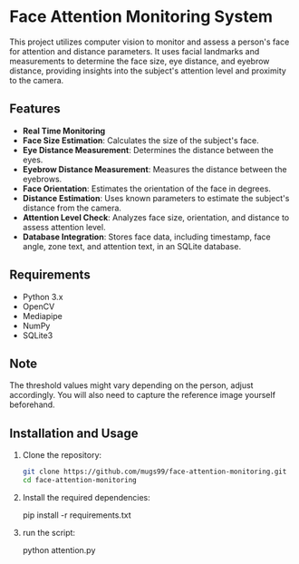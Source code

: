# Face Attention Monitoring System

This project utilizes computer vision to monitor and assess a person's face for attention and distance parameters. It uses facial landmarks and measurements to determine the face size, eye distance, and eyebrow distance, providing insights into the subject's attention level and proximity to the camera.

## Features

- **Real Time Monitoring**
- **Face Size Estimation**: Calculates the size of the subject's face.
- **Eye Distance Measurement**: Determines the distance between the eyes.
- **Eyebrow Distance Measurement**: Measures the distance between the eyebrows.
- **Face Orientation**: Estimates the orientation of the face in degrees.
- **Distance Estimation**: Uses known parameters to estimate the subject's distance from the camera.
- **Attention Level Check**: Analyzes face size, orientation, and distance to assess attention level.
- **Database Integration**: Stores face data, including timestamp, face angle, zone text, and attention text, in an SQLite database.

## Requirements

- Python 3.x
- OpenCV
- Mediapipe
- NumPy
- SQLite3

## Note
The threshold values might vary depending on the person, adjust accordingly.
You will also need to capture the reference image yourself beforehand.

## Installation and Usage

1. Clone the repository:

   ```bash
   git clone https://github.com/mugs99/face-attention-monitoring.git
   cd face-attention-monitoring

2. Install the required dependencies:

   pip install -r requirements.txt

3. run the script:

   python attention.py
